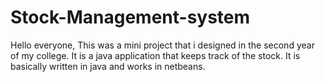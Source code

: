 # Stock-Management-system
Hello everyone, This was a mini project that i designed in the second year of my college. It is a java application that keeps track of the stock. It is basically written in java and works in netbeans.
